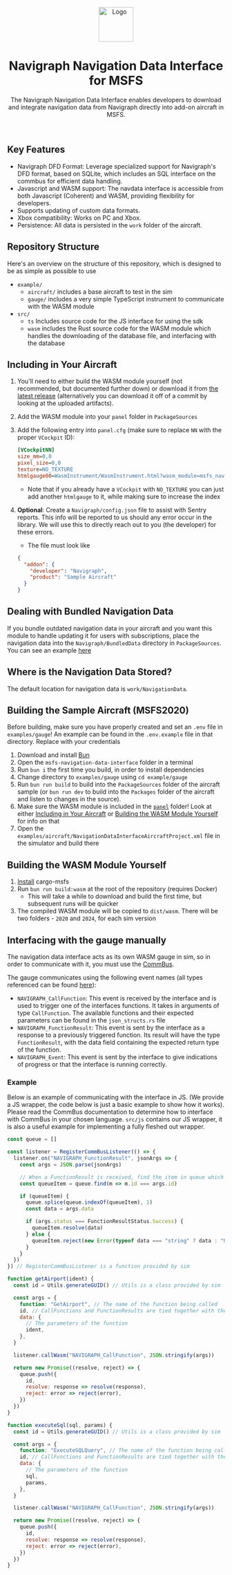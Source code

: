 <div align="center" >
  <a href="https://navigraph.com">
    <img src="https://navigraph.com/assets/images/navigraph_logo_only.svg" alt="Logo" width="80" height="80">
  </a>

  <div align="center">
    <h1>Navigraph Navigation Data Interface for MSFS</h1>
  </div>

  <p>The Navigraph Navigation Data Interface enables developers to download and integrate navigation data from Navigraph directly into add-on aircraft in MSFS.</p>

  <br/>
</div>

## Key Features

- Navigraph DFD Format: Leverage specialized support for Navigraph's DFD format, based on SQLite, which includes an SQL interface on the commbus for efficient data handling.
- Javascript and WASM support: The navdata interface is accessible from both Javascript (Coherent) and WASM, providing flexibility for developers.
- Supports updating of custom data formats.
- Xbox compatibility: Works on PC and Xbox.
- Persistence: All data is persisted in the `work` folder of the aircraft.

## Repository Structure

Here's an overview on the structure of this repository, which is designed to be as simple as possible to use

- `example/`
  - `aircraft/` includes a base aircraft to test in the sim
  - `gauge/` includes a very simple TypeScript instrument to communicate with the WASM module
- `src/`
  - `ts` Includes source code for the JS interface for using the sdk
  - `wasm` includes the Rust source code for the WASM module which handles the downloading of the database file, and interfacing with the database

## Including in Your Aircraft

1. You'll need to either build the WASM module yourself (not recommended, but documented further down) or download it from [the latest release](https://github.com/Navigraph/msfs-navigation-data-interface/releases) (alternatively you can download it off of a commit by looking at the uploaded artifacts).
2. Add the WASM module into your `panel` folder in `PackageSources`
3. Add the following entry into `panel.cfg` (make sure to replace `NN` with the proper `VCockpit` ID):

   ```ini
   [VCockpitNN]
   size_mm=0,0
   pixel_size=0,0
   texture=NO_TEXTURE
   htmlgauge00=WasmInstrument/WasmInstrument.html?wasm_module=msfs_navigation_data_interface.wasm&wasm_gauge=navigation_data_interface,0,0,1,1
   ```

   - Note that if you already have a `VCockpit` with `NO_TEXTURE` you can just add another `htmlgauge` to it, while making sure to increase the index
4. **Optional**: Create a `Navigraph/config.json` file to assist with Sentry reports. This info will be reported to us should any error occur in the library. We will use this to directly reach out to you (the developer) for these errors.

    - The file must look like

    ```json
    {
      "addon": {
        "developer": "Navigraph",
        "product": "Sample Aircraft"
      }
    }
    ```

## Dealing with Bundled Navigation Data

If you bundle outdated navigation data in your aircraft and you want this module to handle updating it for users with subscriptions, place the navigation data into the `Navigraph/BundledData` directory in `PackageSources`. You can see an example [here](examples/aircraft/PackageSources/Navigraph/BundledData/)

## Where is the Navigation Data Stored?

The default location for navigation data is `work/NavigationData`.

## Building the Sample Aircraft (MSFS2020)

Before building, make sure you have properly created and set an `.env` file in `examples/gauge`! An example can be found in the `.env.example` file in that directory. Replace with your credentials

1. Download and install [Bun](https://bun.sh/docs/installation)
2. Open the `msfs-navigation-data-interface` folder in a terminal
3. Run `bun i` the first time you build, in order to install dependencies
4. Change directory to `examples/gauge` using `cd example/gauge`
5. Run `bun run build` to build into the `PackageSources` folder of the aircraft sample (or `bun run dev` to build into the `Packages` folder of the aircraft and listen to changes in the source).
6. Make sure the WASM module is included in the [`panel`](examples/aircraft/PackageSources/SimObjects/Airplanes/Navigraph_Navigation_Data_Interface_Aircraft/panel) folder! Look at either [Including in Your Aircraft](#including-in-your-aircraft) or [Building the WASM Module Yourself](#building-the-wasm-module-yourself) for info on that
7. Open the `examples/aircraft/NavigationDataInterfaceAircraftProject.xml` file in the simulator and build there

## Building the WASM Module Yourself

1. [Install](https://github.com/navigraph/cargo-msfs) cargo-msfs
2. Run `bun run build:wasm` at the root of the repository (requires Docker)
   - This will take a while to download and build the first time, but subsequent runs will be quicker
3. The compiled WASM module will be copied to `dist/wasm`. There will be two folders - `2020` and `2024`, for each sim version

## Interfacing with the gauge manually

The navigation data interface acts as its own WASM gauge in sim, so in order to communicate with it, you must use the [CommBus](https://docs.flightsimulator.com/html/Programming_Tools/WASM/Communication_API/Communication_API.htm).

The gauge communicates using the following event names (all types referenced can be found [here](src/ts)):

- `NAVIGRAPH_CallFunction`: This event is received by the interface and is used to trigger one of the interfaces functions. It takes in arguments of type `CallFunction`. The available functions and their expected parameters can be found in the `json_structs.rs` file
- `NAVIGRAPH_FunctionResult`: This event is sent by the interface as a response to a previously triggered function. Its result will have the type `FunctionResult`, with the data field containing the expected return type of the function.
- `NAVIGRAPH_Event`: This event is sent by the interface to give indications of progress or that the interface is running correctly.

### Example

Below is an example of communicating with the interface in JS. (We provide a JS wrapper, the code below is just a basic example to show how it works). Please read the CommBus documentation to determine how to interface with CommBus in your chosen language. `src/js` contains our JS wrapper, it is also a useful example for implementing a fully fleshed out wrapper.

```js
const queue = []

const listener = RegisterCommBusListener(() => {
  listener.on("NAVIGRAPH_FunctionResult", jsonArgs => {
    const args = JSON.parse(jsonArgs)

    // When a FunctionResult is received, find the item in queue which matches the id, and resolve or reject it
    const queueItem = queue.find(m => m.id === args.id)

    if (queueItem) {
      queue.splice(queue.indexOf(queueItem), 1)
      const data = args.data

      if (args.status === FunctionResultStatus.Success) {
        queueItem.resolve(data)
      } else {
        queueItem.reject(new Error(typeof data === "string" ? data : "Unknown error"))
      }
    }
  })
}) // RegisterCommBusListener is a function provided by sim

function getAirport(ident) {
  const id = Utils.generateGUID() // Utils is a class provided by sim

  const args = {
    function: "GetAirport", // The name of the function being called
    id, // CallFunctions and FunctionResults are tied together with the id field
    data: {
      // The parameters of the function
      ident,
    },
  }

  listener.callWasm("NAVIGRAPH_CallFunction", JSON.stringify(args))

  return new Promise((resolve, reject) => {
    queue.push({
      id,
      resolve: response => resolve(response),
      reject: error => reject(error),
    })
  })
}

function executeSql(sql, params) {
  const id = Utils.generateGUID() // Utils is a class provided by sim

  const args = {
    function: "ExecuteSQLQuery", // The name of the function being called
    id, // CallFunctions and FunctionResults are tied together with the id field
    data: {
      // The parameters of the function
      sql,
      params,
    },
  }

  listener.callWasm("NAVIGRAPH_CallFunction", JSON.stringify(args))

  return new Promise((resolve, reject) => {
    queue.push({
      id,
      resolve: response => resolve(response),
      reject: error => reject(error),
    })
  })
}
```
